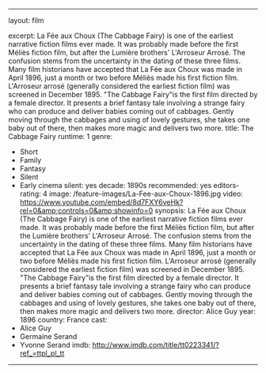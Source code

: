 ---

layout: film

excerpt: La Fée aux Choux &#40;The Cabbage Fairy&#41; is one of the earliest narrative fiction films ever made. It was probably made before the first Méliès fiction film, but after the Lumière brothers' L'Arroseur Arrosé. The confusion stems from the uncertainty in the dating of these three films. Many film historians have accepted that La Fée aux Choux was made in April 1896, just a month or two before Méliès made his first fiction film. L'Arroseur arrosé (generally considered the earliest fiction film) was screened in December 1895. &quot;The Cabbage Fairy&quot;is the first film directed by a female director. It presents a brief fantasy tale involving a strange fairy who can produce and deliver babies coming out of cabbages. Gently moving through the cabbages and using of lovely gestures, she takes one baby out of there, then makes more magic and delivers two more.
title: The Cabbage Fairy
runtime: 1
genre: 
- Short
- Family
- Fantasy
- Silent
- Early cinema
silent: yes
decade:  1890s
recommended: yes
editors-rating: 4
image: /feature-images/La-Fee-aux-Choux-1896.jpg
video: https://www.youtube.com/embed/8d7FXY6veHk?rel=0&amp;controls=0&amp;showinfo=0
synopsis: La Fée aux Choux &#40;The Cabbage Fairy&#41; is one of the earliest narrative fiction films ever made. It was probably made before the first Méliès fiction film, but after the Lumière brothers' L'Arroseur Arrosé. The confusion stems from the uncertainty in the dating of these three films. Many film historians have accepted that La Fée aux Choux was made in April 1896, just a month or two before Méliès made his first fiction film. L'Arroseur arrosé (generally considered the earliest fiction film) was screened in December 1895. &quot;The Cabbage Fairy&quot;is the first film directed by a female director. It presents a brief fantasy tale involving a strange fairy who can produce and deliver babies coming out of cabbages. Gently moving through the cabbages and using of lovely gestures, she takes one baby out of there, then makes more magic and delivers two more.
director: Alice Guy
year: 1896
country: France
cast:
- Alice Guy
- Germaine Serand
- Yvonne Serand
imdb: http://www.imdb.com/title/tt0223341/?ref_=ttpl_pl_tt

--- 